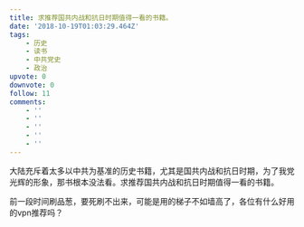 ```yaml
---
title: 求推荐国共内战和抗日时期值得一看的书籍。
date: '2018-10-19T01:03:29.464Z'
tags:
    - 历史
    - 读书
    - 中共党史
    - 政治
upvote: 0
downvote: 0
follow: 11
comments:
    - ''
    - ''
    - ''
    - ''
    - ''
---
```


<div><p>大陆充斥着太多以中共为基准的历史书籍，尤其是国共内战和抗日时期，为了我党光辉的形象，那书根本没法看。求推荐国共内战和抗日时期值得一看的书籍。</p><p>前一段时间刷品葱，要死刷不出来，可能是用的梯子不如墙高了，各位有什么好用的vpn推荐吗？</p></div>
